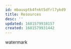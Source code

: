 ```yaml
---
id: mbauvptk4fnkt5dfrl7ykd9
title: Resources
desc: ''
updated: 1681579938157
created: 1681579931442
---
```


watermark
